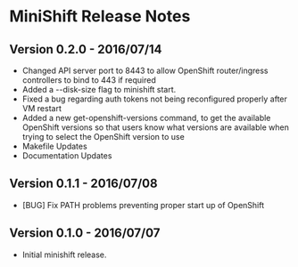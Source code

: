 # MiniShift Release Notes

## Version 0.2.0 - 2016/07/14
 * Changed API server port to 8443 to allow OpenShift router/ingress controllers to bind to 443 if required
 * Added a --disk-size flag to minishift start.
 * Fixed a bug regarding auth tokens not being reconfigured properly after VM restart
 * Added a new get-openshift-versions command, to get the available OpenShift versions so that users know what versions are available when trying to select the OpenShift version to use
 * Makefile Updates
 * Documentation Updates

## Version 0.1.1 - 2016/07/08
 * [BUG] Fix PATH problems preventing proper start up of OpenShift<Paste>

## Version 0.1.0 - 2016/07/07
 * Initial minishift  release.

